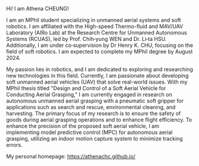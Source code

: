 Hi! I am Athena CHEUNG!

I am an MPhil student specializing in unmanned aerial systems and soft robotics. I am affiliated with the High-speed Thermo-fluid and MAV/UAV Laboratory (AIRo Lab) at the Research Centre for Unmanned Autonomous Systems (RCUAS), led by Prof. Chih‐yung WEN and Dr. Li‐ta HSU. Additionally, I am under co‐supervision by Dr Henry K. CHU, focusing on the field of soft robotics. I am expected to complete my MPhil degree by August 2024.

My passion lies in robotics, and I am dedicated to exploring and researching new technologies in this field. Currently, I am passionate about developing soft unmanned aerial vehicles (UAV) that solve real-world issues. With my MPhil thesis titled "Design and Control of a Soft Aerial Vehicle for Conducting Aerial Grasping," I am currently engaged in research on autonomous unmanned aerial grasping with a pneumatic soft gripper for applications such as search and rescue, environmental cleaning, and harvesting. The primary focus of my research is to ensure the safety of goods during aerial grasping operations and to enhance flight efficiency. To enhance the precision of the proposed soft aerial vehicle, I am implementing model predictive control (MPC) for autonomous aerial grasping, utilizing an indoor motion capture system to minimize tracking errors.

My personal homepage: https://athenachc.github.io/
